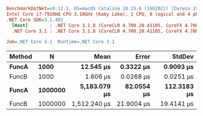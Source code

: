 ``` ini

BenchmarkDotNet=v0.12.1, OS=macOS Catalina 10.15.6 (19G2021) [Darwin 19.6.0]
Intel Core i7-7920HQ CPU 3.10GHz (Kaby Lake), 1 CPU, 8 logical and 4 physical cores
.NET Core SDK=3.1.402
  [Host]        : .NET Core 3.1.8 (CoreCLR 4.700.20.41105, CoreFX 4.700.20.41903), X64 RyuJIT
  .NET Core 3.1 : .NET Core 3.1.8 (CoreCLR 4.700.20.41105, CoreFX 4.700.20.41903), X64 RyuJIT

Job=.NET Core 3.1  Runtime=.NET Core 3.1  

```
| Method |       N |         Mean |      Error |      StdDev |
|------- |-------- |-------------:|-----------:|------------:|
|  **FuncA** |    **1000** |    **12.545 μs** |  **0.3322 μs** |   **0.9093 μs** |
|  FuncB |    1000 |     1.606 μs |  0.0268 μs |   0.0251 μs |
|  **FuncA** | **1000000** | **5,183.079 μs** | **82.0554 μs** | **112.3183 μs** |
|  FuncB | 1000000 | 1,512.240 μs | 21.9004 μs |  19.4141 μs |
